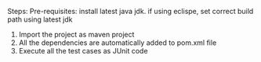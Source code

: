 Steps:
Pre-requisites: install latest java jdk.
if using eclispe, set correct build path using latest jdk
1. Import the project as maven project
2. All the dependencies are automatically added to pom.xml file
3. Execute all the test cases as JUnit code
